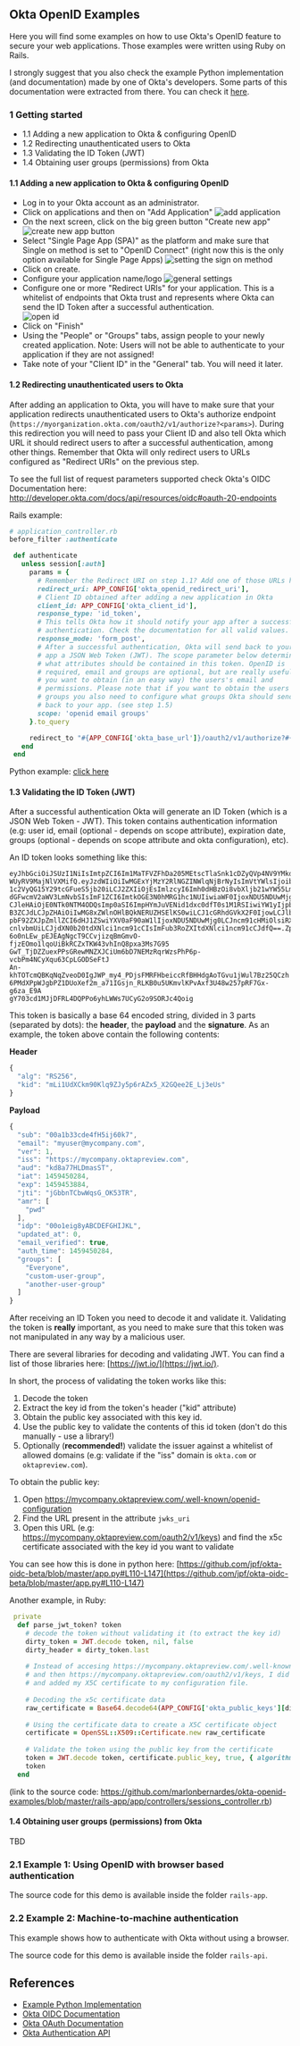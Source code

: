 ## Okta OpenID Examples

Here you will find some examples on how to use Okta's OpenID feature to secure your web applications.
Those examples were written using Ruby on Rails.

I strongly suggest that you also check the example Python implementation (and documentation) made by one of Okta's developers. Some parts of this documentation were extracted from there. You can check it [here](https://github.com/jpf/okta-oidc-beta).

### 1 Getting started

  - 1.1 Adding a new application to Okta & configuring OpenID
  - 1.2 Redirecting unauthenticated users to Okta
  - 1.3 Validating the ID Token (JWT)
  - 1.4 Obtaining user groups (permissions) from Okta

#### 1.1 Adding a new application to Okta & configuring OpenID

  - Log in to your Okta account as an administrator.
  - Click on applications and then on "Add Application"
  ![add application](https://cloud.githubusercontent.com/assets/2975955/14510101/1b94cb5e-01a6-11e6-8817-522285d7e5d3.png)
  - On the next screen, click on the big green button "Create new app"
  ![create new app button](https://cloud.githubusercontent.com/assets/2975955/14510123/316d44a6-01a6-11e6-8760-3c823f11ebef.png)
  - Select "Single Page App (SPA)" as the platform and make sure that Single on method is set to "OpenID Connect" (right now this is the only option available for Single Page Apps)
  ![setting the sign on method](https://cloud.githubusercontent.com/assets/2975955/14510136/4623ef30-01a6-11e6-92ee-240f702bee41.png)
  - Click on create.
  - Configure your application name/logo
  ![general settings](https://cloud.githubusercontent.com/assets/2975955/14510157/5c289970-01a6-11e6-8946-8920ca237bcb.png)
  - Configure one or more "Redirect URIs" for your application. This is a whitelist of endpoints that Okta trust and represents where Okta can send the ID Token after a successful authentication.  
  ![open id](https://cloud.githubusercontent.com/assets/2975955/14510523/540a3ada-01a8-11e6-9406-d70792a275e3.png)
  - Click on "Finish"
  - Using the "People" or "Groups" tabs, assign people to your newly created application. Note: Users will not be able to authenticate to your application if they are not assigned!
  - Take note of your "Client ID" in the "General" tab. You will need it later.

#### 1.2 Redirecting unauthenticated users to Okta

After adding an application to Okta, you will have to make sure that your application redirects unauthenticated users to Okta's authorize endpoint (`https://myorganization.okta.com/oauth2/v1/authorize?<params>`). During this redirection you will need to pass your Client ID and also tell Okta which URL it should redirect users to after a successful authentication, among other things. Remember that Okta will only redirect users to URLs configured as "Redirect URIs" on the previous step.

To see the full list of request parameters supported check Okta's OIDC Documentation here: http://developer.okta.com/docs/api/resources/oidc#oauth-20-endpoints

Rails example:
```ruby
# application_controller.rb
before_filter :authenticate

 def authenticate
   unless session[:auth]
     params = {
       # Remember the Redirect URI on step 1.1? Add one of those URLs here
       redirect_uri: APP_CONFIG['okta_openid_redirect_uri'],
       # Client ID obtained after adding a new application in Okta
       client_id: APP_CONFIG['okta_client_id'],
       response_type: 'id_token',
       # This tells Okta how it should notify your app after a successful
       # authentication. Check the documentation for all valid values.
       response_mode: 'form_post',
       # After a successful authentication, Okta will send back to your
       # app a JSON Web Token (JWT). The scope parameter below determines
       # what attributes should be contained in this token. OpenID is
       # required, email and groups are optional, but are really useful if
       # you want to obtain (in an easy way) the users's email and
       # permissions. Please note that if you want to obtain the users'
       # groups you also need to configure what groups Okta should send
       # back to your app. (see step 1.5)
       scope: 'openid email groups'
     }.to_query

     redirect_to "#{APP_CONFIG['okta_base_url']}/oauth2/v1/authorize?#{params}"
   end
 end

```

Python example: [click here](https://github.com/jpf/okta-oidc-beta/blob/master/app.py#L178-185)

#### 1.3 Validating the ID Token (JWT)

After a successful authentication Okta will generate an ID Token (which is a JSON Web Token - JWT). This token contains authentication information (e.g: user id, email (optional - depends on scope attribute), expiration date, groups (optional - depends on scope attribute and okta configuration), etc).

An ID token looks something like this:

```
eyJhbGciOiJSUzI1NiIsImtpZCI6Im1MaTFVZFhDa205MEtscTlaSnk1cDZyQVp4NV9YMkdRZ
WUyRV9MajNlVXMifQ.eyJzdWIiOiIwMGExYjMzY2RlNGZINWlqNjBrNyIsImVtYWlsIjoibXl
1c2VyQG15Y29tcGFueS5jb20iLCJ2ZXIiOjEsImlzcyI6Imh0dHBzOi8vbXljb21wYW55Lm9r
dGFwcmV2aWV3LmNvbSIsImF1ZCI6ImtkOGE3N0hMRG1hc1NUIiwiaWF0IjoxNDU5NDUwMjg0L
CJleHAiOjE0NTk0NTM4ODQsImp0aSI6ImpHYmJuVENid1dxc0dfT0s1M1RSIiwiYW1yIjpbIn
B3ZCJdLCJpZHAiOiIwMG8xZWlnOHlBQkNERUZHSElKS0wiLCJ1cGRhdGVkX2F0IjowLCJlbWF
pbF92ZXJpZmllZCI6dHJ1ZSwiYXV0aF90aW1lIjoxNDU5NDUwMjg0LCJncm91cHMiOlsiRXZl
cnlvbmUiLCJjdXN0b20tdXNlci1ncm91cCIsImFub3RoZXItdXNlci1ncm91cCJdfQ==.Zp8a
6o0nLEw_pEJEAgNgcT9CCvjizqBmGmvO-fjzEOmo1lqoUiBkRCZxTKW43vhInQ8pxa3Ms7G95
GwT_TjDZZuexPPsGRewMNZXJCiUm6bD7NEMzRqrWzsPhP6p-vcbPm4NCyXqu63CpLGODSeFtJ
An-khTOTcmQBKqNqZveoD0IgJWP_my4_PDjsFMRFHbeiccRfBHHdgAoTGvu1jWul7Bz25QCzh
6PMdXPpWJgbPZ1DUoXef2m_a71IGsjn_RLKB0u5UKmvlKPvAxf3U48w257pRF7Gx-g6za_E9A
gY703cd1MJjDFRL4DQPPo6yhLWWs7UCyG2o9SORJc4Qoig
```

This token is basically a base 64 encoded string, divided in 3 parts (separated by dots): the **header**, the **payload** and the **signature**. As an example, the token above contain the following contents:

**Header**
```js
{
  "alg": "RS256",
  "kid": "mLi1UdXCkm90Klq9ZJy5p6rAZx5_X2GQee2E_Lj3eUs"
}
```

**Payload**
```js
{
  "sub": "00a1b33cde4fH5ij60k7",
  "email": "myuser@mycompany.com",
  "ver": 1,
  "iss": "https://mycompany.oktapreview.com",
  "aud": "kd8a77HLDmasST",
  "iat": 1459450284,
  "exp": 1459453884,
  "jti": "jGbbnTCbwWqsG_OK53TR",
  "amr": [
    "pwd"
  ],
  "idp": "00o1eig8yABCDEFGHIJKL",
  "updated_at": 0,
  "email_verified": true,
  "auth_time": 1459450284,
  "groups": [
    "Everyone",
    "custom-user-group",
    "another-user-group"
  ]
}
```

After receiving an ID Token you need to decode it and validate it. Validating the token is **really** important, as you need to make sure that this token was not manipulated in any way by a malicious user.

There are several libraries for decoding and validating JWT. You can find a list of those libraries here: [https://jwt.io/](https://jwt.io/).

In short, the process of validating the token works like this:

  1. Decode the token 
  2. Extract the key id from the token's header ("kid" attribute)
  3. Obtain the public key associated with this key id.
  4. Use the public key to validate the contents of this id token (don't do this manually - use a library!)
  5. Optionally (**recommended!**) validate the issuer against a whitelist of allowed domains (e.g: validate if the "iss" domain is `okta.com` or `oktapreview.com`).
  
To obtain the public key:

  1. Open https://mycompany.oktapreview.com/.well-known/openid-configuration
  2. Find the URL present in the attribute `jwks_uri`
  3. Open this URL (e.g: https://mycompany.oktapreview.com/oauth2/v1/keys) and find the x5c certificate associated with the key id you want to validate
  
  
You can see how this is done in python here: [https://github.com/jpf/okta-oidc-beta/blob/master/app.py#L110-L147](https://github.com/jpf/okta-oidc-beta/blob/master/app.py#L110-L147)

Another example, in Ruby:

```ruby
 private
  def parse_jwt_token? token
    # decode the token without validating it (to extract the key id)
    dirty_token = JWT.decode token, nil, false
    dirty_header = dirty_token.last
    
    # Instead of accesing https://mycompany.oktapreview.com/.well-known/openid-configuration
    # and then https://mycompany.oktapreview.com/oauth2/v1/keys, I did this manually (using the browser) 
    # and added my X5C certificate to my configuration file. 
    
    # Decoding the x5c certificate data
    raw_certificate = Base64.decode64(APP_CONFIG['okta_public_keys'][dirty_header['kid']])
    
    # Using the certificate data to create a X5C certificate object
    certificate = OpenSSL::X509::Certificate.new raw_certificate
    
    # Validate the token using the public key from the certificate
    token = JWT.decode token, certificate.public_key, true, { algorithm: 'RS256' }
    token
  end
```

(link to the source code: https://github.com/marlonbernardes/okta-openid-examples/blob/master/rails-app/app/controllers/sessions_controller.rb)






#### 1.4 Obtaining user groups (permissions) from Okta

TBD

### 2.1 Example 1: Using OpenID with browser based authentication

The source code for this demo is available inside the folder `rails-app`.


### 2.2 Example 2: Machine-to-machine authentication

This example shows how to authenticate with Okta without using a browser.

The source code for this demo is available inside the folder `rails-api`.


## References

  - [Example Python Implementation](https://github.com/jpf/okta-oidc-beta)
  - [Okta OIDC Documentation](http://developer.okta.com/docs/api/resources/oidc)
  - [Okta OAuth Documentation](http://developer.okta.com/docs/api/resources/oauth-clients)
  - [Okta Authentication API](http://developer.okta.com/docs/api/resources/authn.html)
